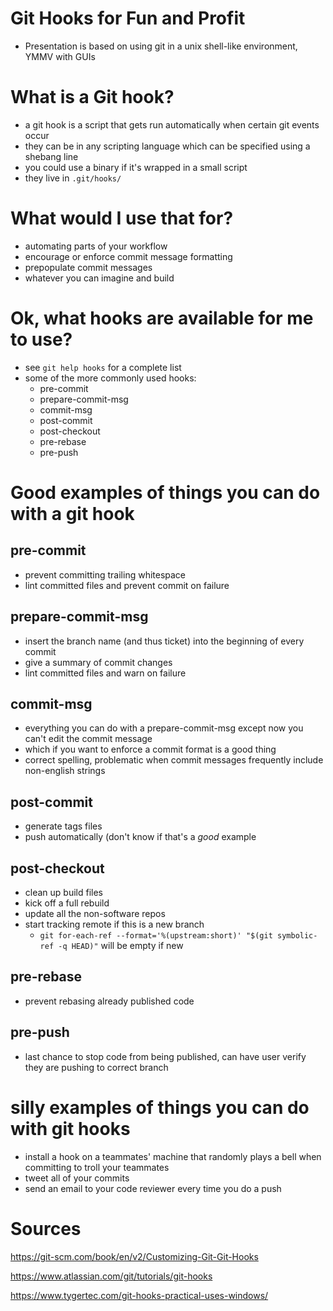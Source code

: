 Git Hooks for Fun and Profit
==============================
- Presentation is based on using git in a unix shell-like environment, YMMV with GUIs

What is a Git hook?
============================================================
- a git hook is a script that gets run automatically when certain git events occur
- they can be in any scripting language which can be specified using a shebang line
- you could use a binary if it's wrapped in a small script
- they live in ``.git/hooks/``


What would I use that for?
============================================================
- automating parts of your workflow
- encourage or enforce commit message formatting
- prepopulate commit messages
- whatever you can imagine and build


Ok, what hooks are available for me to use?
============================================================
- see ``git help hooks`` for a complete list
- some of the more commonly used hooks:
  - pre-commit
  - prepare-commit-msg
  - commit-msg
  - post-commit
  - post-checkout
  - pre-rebase
  - pre-push


Good examples of things you can do with a git hook
============================================================
pre-commit
------------------------------
- prevent committing trailing whitespace
- lint committed files and prevent commit on failure

prepare-commit-msg
------------------------------
- insert the branch name (and thus ticket) into the beginning of every commit
- give a summary of commit changes
- lint committed files and warn on failure

commit-msg
------------------------------
- everything you can do with a prepare-commit-msg except now you can't edit the commit message
- which if you want to enforce a commit format is a good thing
- correct spelling, problematic when commit messages frequently include non-english strings

post-commit
------------------------------
- generate tags files
- push automatically (don't know if that's a *good* example

post-checkout
------------------------------
- clean up build files
- kick off a full rebuild
- update all the non-software repos
- start tracking remote if this is a new branch
  - ``git for-each-ref --format='%(upstream:short)' "$(git symbolic-ref -q HEAD)"`` will be empty if new

pre-rebase
------------------------------
- prevent rebasing already published code

pre-push
------------------------------
- last chance to stop code from being published, can have user verify they are pushing to correct branch



silly examples of things you can do with git hooks
============================================================
- install a hook on a teammates' machine that randomly plays a bell when committing to troll your teammates
- tweet all of your commits
- send an email to your code reviewer every time you do a push




Sources
==============================
https://git-scm.com/book/en/v2/Customizing-Git-Git-Hooks

https://www.atlassian.com/git/tutorials/git-hooks

https://www.tygertec.com/git-hooks-practical-uses-windows/
